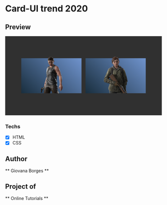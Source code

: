 # Card-UI trend 2020

## Preview
![img](img_card.png)


### Techs
* [x] HTML 
* [x] CSS

## Author
** Giovana Borges **

## Project of 
** Online Tutorials **

